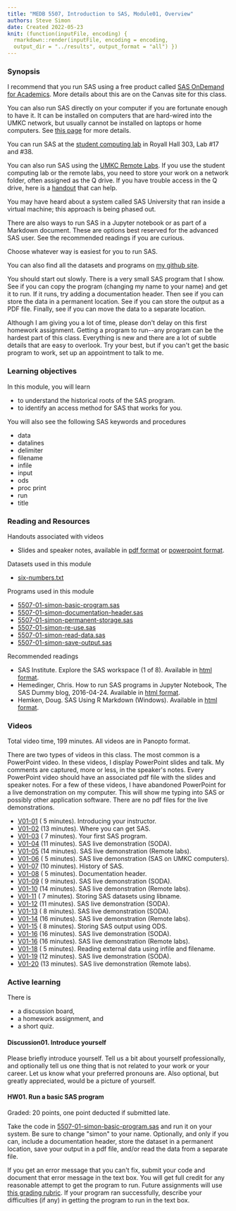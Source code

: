 ```yaml
---
title: "MEDB 5507, Introduction to SAS, Module01, Overview"
authors: Steve Simon
date: Created 2022-05-23
knit: (function(inputFile, encoding) {
  rmarkdown::render(inputFile, encoding = encoding,
  output_dir = "../results", output_format = "all") }) 
---
```


### Synopsis

I recommend that you run SAS using a free product called [SAS OnDemand for Academics][sas-ondemand]. More details about this are on the Canvas site for this class.

You can also run SAS directly on your computer if you are fortunate enough to have it. It can be installed on computers that are hard-wired into the UMKC network, but usually cannot be installed on laptops or home computers. See [this page][direct-install] for more details. 

You can run SAS at the [student computing lab][student-labs] in Royall Hall 303, Lab #17 and #38.

You can also run SAS using the [UMKC Remote Labs][remote-labs]. If you use the student computing lab or the remote labs, you need to store your work on a network folder, often assigned as the Q drive. If you have trouble access in the Q drive, here is a [handout][q-drive] that can help.

You may have heard about a system called SAS University that ran inside a virtual machine; this approach is being phased out. 

There are also ways to run SAS in a Jupyter notebook or as part of a Markdown document. These are options best reserved for the advanced SAS user. See the recommended readings if you are curious.

Choose whatever way is easiest for you to run SAS.

You can also find all the datasets and programs on [my github site][github].

You should start out slowly. There is a very small SAS program that I show. See if you can copy the program (changing my name to your name) and get it to run. If it runs, try adding a documentation header. Then see if you can store the data in a permanent location. See if you can store the output as a PDF file. Finally, see if you can move the data to a separate location.

Although I am giving you a lot of time, please don't delay on this first homework assignment. Getting a program to run--any program can be the hardest part of this class. Everything is new and there are a lot of subtle details that are easy to overlook. Try your best, but if you can't get the basic program to work, set up an appointment to talk to me.

### Learning objectives

In this module, you will learn

+ to understand the historical roots of the SAS program.
+ to identify an access method for SAS that works for you.

You will also see the following SAS keywords and procedures

+ data
+ datalines
+ delimiter
+ filename
+ infile
+ input
+ ods
+ proc print
+ run
+ title

### Reading and Resources

Handouts associated with videos

+ Slides and speaker notes, available in [pdf format][v01-pdf] or [powerpoint format][v01-pptx].

Datasets used in this module

+ [six-numbers.txt][git1]

Programs used in this module

+ [5507-01-simon-basic-program.sas][basic-program]
+ [5507-01-simon-documentation-header.sas][documentation-header]
+ [5507-01-simon-permanent-storage.sas][permanent-storage]
+ [5507-01-simon-re-use.sas][re-use]
+ [5507-01-simon-read-data.sas][read-data]
+ [5507-01-simon-save-output.sas][save-output]

Recommended readings

+ SAS Institute. Explore the SAS workspace (1 of 8). Available in [html format][workspace].
+ Hemedinger, Chris. How to run SAS programs in Jupyter Notebook, The SAS Dummy blog, 2016-04-24. Available in [html format][jupyter].
+ Hemken, Doug. SAS Using R Markdown (Windows). Available in [html format][markdown].

### Videos

Total video time, 199 minutes. All videos are in Panopto format.

There are two types of videos in this class. The most common is a PowerPoint video. In these videos, I display PowerPoint slides and talk. My comments are captured, more or less, in the speaker's notes. Every PowerPoint video should have an associated pdf file with the slides and speaker notes. For a few of these videos, I have abandoned PowerPoint for a live demonstration on my computer. This will show me typing into SAS or possibly other application software. There are no pdf files for the live demonstrations.

+ [V01-01][2022b-5507-v01-01] ( 5 minutes). Introducing your instructor.
+ [V01-02][2022b-5507-v01-02] (13 minutes). Where you can get SAS.
+ [V01-03][2022b-5507-v01-03] ( 7 minutes). Your first SAS program.
+ [V01-04][2022b-5507-v01-04] (11 minutes). SAS live demonstration (SODA).
+ [V01-05][2022b-5507-v01-05] (14 minutes). SAS live demonstration (Remote labs).
+ [V01-06][2022b-5507-v01-06] ( 5 minutes). SAS live demonstration (SAS on UMKC computers).
+ [V01-07][2022b-5507-v01-07] (10 minutes). History of SAS.
+ [V01-08][2022b-5507-v01-08] ( 5 minutes). Documentation header.
+ [V01-09][2022b-5507-v01-09] ( 9 minutes). SAS live demonstration (SODA).
+ [V01-10][2022b-5507-v01-10] (14 minutes). SAS live demonstration (Remote labs).
+ [V01-11][2022b-5507-v01-11] ( 7 minutes). Storing SAS datasets using libname.
+ [V01-12][2022b-5507-v01-12] (11 minutes). SAS live demonstration (SODA).
+ [V01-13][2022b-5507-v01-13] ( 8 minutes). SAS live demonstration (SODA).
+ [V01-14][2022b-5507-v01-14] (16 minutes). SAS live demonstration (Remote labs).
+ [V01-15][2022b-5507-v01-15] ( 8 minutes). Storing SAS output using ODS.
+ [V01-16][2022b-5507-v01-16] (16 minutes). SAS live demonstration (SODA).
+ [V01-16][2022b-5507-v01-17] (16 minutes). SAS live demonstration (Remote labs).
+ [V01-18][2022b-5507-v01-18] ( 5 minutes). Reading external data using infile and filename.
+ [V01-19][2022b-5507-v01-19] (12 minutes). SAS live demonstration (SODA).
+ [V01-20][2022b-5507-v01-20] (13 minutes). SAS live demonstration (Remote labs).

[2022b-5507-v01-01]: https://umsystem.hosted.panopto.com/Panopto/Pages/Viewer.aspx?id=427181d2-3d15-49ad-be3e-aeaa0125d864
[2022b-5507-v01-02]: https://umsystem.hosted.panopto.com/Panopto/Pages/Viewer.aspx?id=81b1ffc7-5f95-4bbc-8382-aeaa0133a34e
[2022b-5507-v01-03]: https://umsystem.hosted.panopto.com/Panopto/Pages/Viewer.aspx?id=0b6f7a9b-73b4-4616-85b1-aeaa0138229d 
[2022b-5507-v01-04]: https://umsystem.hosted.panopto.com/Panopto/Pages/Viewer.aspx?id=09759e48-1dd9-4f93-8676-aeaa01750cd8
[2022b-5507-v01-05]: https://umsystem.hosted.panopto.com/Panopto/Pages/Viewer.aspx?id=5e712ad5-ca5f-4f02-a25f-aeaa016f69fe
[2022b-5507-v01-06]: https://umsystem.hosted.panopto.com/Panopto/Pages/Viewer.aspx?id=80595ffc-4395-4850-a226-aeaa017399b0
[2022b-5507-v01-07]: https://umsystem.hosted.panopto.com/Panopto/Pages/Viewer.aspx?id=5be9d52d-cf63-45ef-becf-aeac011c2989
[2022b-5507-v01-08]: https://umsystem.hosted.panopto.com/Panopto/Pages/Viewer.aspx?id=4101600e-be64-41a2-8e54-aeac011fc0f8
[2022b-5507-v01-09]: https://umsystem.hosted.panopto.com/Panopto/Pages/Viewer.aspx?id=21061974-310b-4854-b90d-aeac0124049d
[2022b-5507-v01-10]: https://umsystem.hosted.panopto.com/Panopto/Pages/Viewer.aspx?id=95c2d24c-3041-4241-a6c4-aeac01278eae
[2022b-5507-v01-11]: https://umsystem.hosted.panopto.com/Panopto/Pages/Viewer.aspx?id=fe24206d-e3d9-4ed6-85a4-aeac012c69c5
[2022b-5507-v01-12]: https://umsystem.hosted.panopto.com/Panopto/Pages/Viewer.aspx?id=edf65720-3825-4548-be15-aeac0134cceb
[2022b-5507-v01-13]: https://umsystem.hosted.panopto.com/Panopto/Pages/Viewer.aspx?id=3ab9c592-0319-4338-9233-aeac013849e2
[2022b-5507-v01-14]: https://umsystem.hosted.panopto.com/Panopto/Pages/Viewer.aspx?id=a21cc5fd-c77b-4c6d-9605-aeac013badb5
[2022b-5507-v01-15]: https://umsystem.hosted.panopto.com/Panopto/Pages/Viewer.aspx?id=30a6ba36-b15e-4645-9e4e-aead01567d74
[2022b-5507-v01-16]: https://umsystem.hosted.panopto.com/Panopto/Pages/Viewer.aspx?id=9cee357a-45fb-4040-8ae5-aead015902c6
[2022b-5507-v01-17]: https://umsystem.hosted.panopto.com/Panopto/Pages/Viewer.aspx?id=2a15ad1d-5098-423c-8846-aead015e7e45
[2022b-5507-v01-18]: https://umsystem.hosted.panopto.com/Panopto/Pages/Viewer.aspx?id=041b68df-3be6-4b14-878c-aeaf0158e579
[2022b-5507-v01-19]: https://umsystem.hosted.panopto.com/Panopto/Pages/Viewer.aspx?id=1a0249ed-3d51-4a4a-9fe8-aeaf015abc6b
[2022b-5507-v01-20]: https://umsystem.hosted.panopto.com/Panopto/Pages/Viewer.aspx?id=b480957f-b059-47f2-b89f-aeaf015e9479

### Active learning

There is

+ a discussion board,
+ a homework assignment, and
+ a short quiz.

#### Discussion01. Introduce yourself

Please briefly introduce yourself. Tell us a bit about yourself professionally, and optionally tell us one thing that is not related to your work or your career. Let us know what your preferred pronouns are. Also optional, but greatly appreciated, would be a picture of yourself.

#### HW01. Run a basic SAS program

Graded: 20 points, one point deducted if submitted late.

Take the code in [5507-01-simon-basic-program.sas][basic-program] and run it on your system. Be sure to change "simon" to your name. Optionally, and only if you can, include a documentation header, store the dataset in a permanent location, save your output in a pdf file, and/or read the data from a separate file.

If you get an error message that you can't fix, submit your code and document that error message in the text box. You will get full credit for any reasonable attempt to get the program to run. Future assignments will use [this grading rubric][grading-rubric]. If your program ran successfully, describe your difficulties (if any) in getting the program to run in the text box.

[basic-program]: https://github.com/pmean/introduction-to-sas/blob/master/src/5507-01-simon-basic-program.sas

[direct-install]: https://www.umkc.edu/is/support/services/software/sitelicensed/SAS/Index.asp
[documentation-header]: https://github.com/pmean/introduction-to-sas/blob/master/src/5507-01-simon-documentation-header.sas

[github]: https://github.com/pmean/introduction-to-SAS
[git1]: https://github.com/pmean/introduction-to-SAS/blob/master/data/six-numbers.txt
[grading-rubric]: https://github.com/pmean/classes/blob/master/software-engineering/src/grading-rubric.md

[jupyter]: https://blogs.sas.com/content/sasdummy/2016/04/24/how-to-run-sas-programs-in-jupyter-notebook/

[markdown]: https://www.ssc.wisc.edu/~hemken/SASworkshops/Markdown/SASmarkdown.html

[permanent-storage]: https://github.com/pmean/introduction-to-sas/blob/master/src/5507-01-simon-permanent-storage.sas

[q-drive]: https://github.com/pmean/introduction-to-sql/blob/master/results/m01-lost-drive.pdf

[re-use]: https://github.com/pmean/introduction-to-sas/blob/master/src/5507-01-simon-re-use.sas
[read-data]: https://github.com/pmean/introduction-to-sas/blob/master/src/5507-01-simon-read-data.sas
[remote-labs]: https://www.umkc.edu/is/remotelabs/

[sas-ondemand]: https://www.sas.com/en_us/software/on-demand-for-academics.html
[save-output]: https://github.com/pmean/introduction-to-sas/blob/master/src/5507-01-simon-save-output.sas

[student-labs]: https://www.umkc.edu/is/labs/software/

[v01-01]: https://umsystem.hosted.panopto.com/Panopto/Pages/Viewer.aspx?id=700eeac6-121e-46d6-a080-ad4500e4c370
[v01-pdf]: https://github.com/pmean/introduction-to-sas/blob/master/results/5507-01-simon-slides-and-speaker-notes.pdf
[v01-pptx]: https://github.com/pmean/introduction-to-SAS/blob/master/results/5507-01-simon-sildes-and-speaker-notes.pptx?raw=true

[workspace]: http://support.sas.com/training/sas94/m3_1.htm

